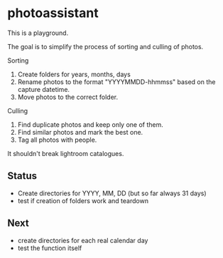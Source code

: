 # photoassistant

This is a playground. 

The goal is to simplify the process of sorting and culling of photos.

Sorting
1. Create folders for years, months, days
2. Rename photos to the format "YYYYMMDD-hhmmss" based on the capture datetime.
3. Move photos to the correct folder.

Culling
1. Find duplicate photos and keep only one of them.
2. Find similar photos and mark the best one.
3. Tag all photos with people.

It shouldn't break lightroom catalogues.

## Status
- Create directories for YYYY, MM, DD (but so far always 31 days)
- test if creation of folders work and teardown

## Next
- create directories for each real calendar day
- test the function itself


